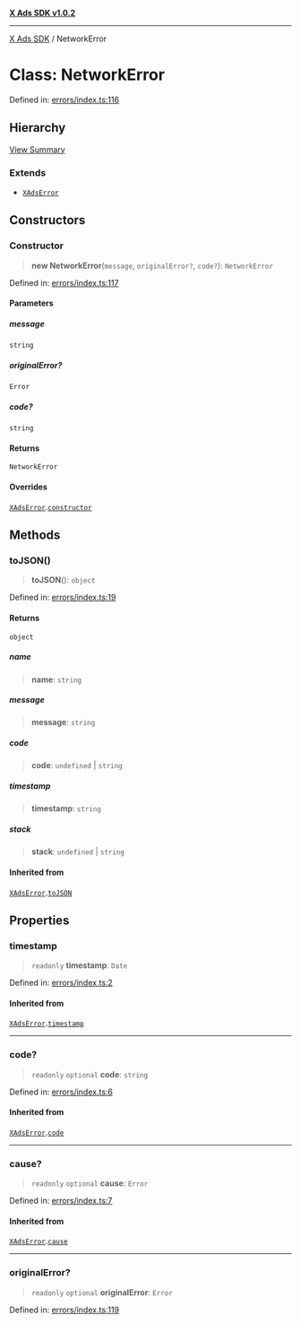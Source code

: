 [**X Ads SDK v1.0.2**](../README.md)

***

[X Ads SDK](../globals.md) / NetworkError

# Class: NetworkError

Defined in: [errors/index.ts:116](https://github.com/kage1020/x-ads-sdk/blob/main/src/errors/index.ts#L116)

## Hierarchy

[View Summary](../hierarchy.md)

### Extends

- [`XAdsError`](XAdsError.md)

## Constructors

### Constructor

> **new NetworkError**(`message`, `originalError?`, `code?`): `NetworkError`

Defined in: [errors/index.ts:117](https://github.com/kage1020/x-ads-sdk/blob/main/src/errors/index.ts#L117)

#### Parameters

##### message

`string`

##### originalError?

`Error`

##### code?

`string`

#### Returns

`NetworkError`

#### Overrides

[`XAdsError`](XAdsError.md).[`constructor`](XAdsError.md#constructor)

## Methods

### toJSON()

> **toJSON**(): `object`

Defined in: [errors/index.ts:19](https://github.com/kage1020/x-ads-sdk/blob/main/src/errors/index.ts#L19)

#### Returns

`object`

##### name

> **name**: `string`

##### message

> **message**: `string`

##### code

> **code**: `undefined` \| `string`

##### timestamp

> **timestamp**: `string`

##### stack

> **stack**: `undefined` \| `string`

#### Inherited from

[`XAdsError`](XAdsError.md).[`toJSON`](XAdsError.md#tojson)

## Properties

### timestamp

> `readonly` **timestamp**: `Date`

Defined in: [errors/index.ts:2](https://github.com/kage1020/x-ads-sdk/blob/main/src/errors/index.ts#L2)

#### Inherited from

[`XAdsError`](XAdsError.md).[`timestamp`](XAdsError.md#timestamp)

***

### code?

> `readonly` `optional` **code**: `string`

Defined in: [errors/index.ts:6](https://github.com/kage1020/x-ads-sdk/blob/main/src/errors/index.ts#L6)

#### Inherited from

[`XAdsError`](XAdsError.md).[`code`](XAdsError.md#code)

***

### cause?

> `readonly` `optional` **cause**: `Error`

Defined in: [errors/index.ts:7](https://github.com/kage1020/x-ads-sdk/blob/main/src/errors/index.ts#L7)

#### Inherited from

[`XAdsError`](XAdsError.md).[`cause`](XAdsError.md#cause)

***

### originalError?

> `readonly` `optional` **originalError**: `Error`

Defined in: [errors/index.ts:119](https://github.com/kage1020/x-ads-sdk/blob/main/src/errors/index.ts#L119)
